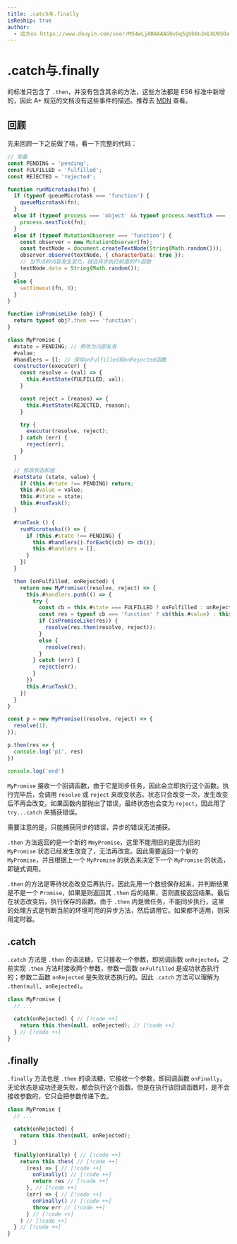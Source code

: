 ```yaml
---
title: .catch与.finally
isReship: true
author:
  - 远方os https://www.douyin.com/user/MS4wLjABAAAAGUvGqSgUb8n2mLUU9SOa5wmdZy-Sj5_FUt-DK5Iu6PpxO1QgrJ1_vXy6ikzz_Q4h?modal_id=7426379475899665705
---
```


# .catch与.finally

<SPW text="Promise A+" /> 的标准只包含了 `.then`，并没有包含其余的方法，这些方法都是 ES6 标准中新增的，因此 A+ 规范的文档没有这些事件的描述。推荐去 [MDN](https://developer.mozilla.org/zh-CN/docs/Web/JavaScript/Reference/Global_Objects/Promise/catch) 查看。

## 回顾

先来回顾一下之前做了啥，看一下完整的代码：

```js
// 常量
const PENDING = 'pending';
const FULFILLED = 'fulfilled';
const REJECTED = 'rejected';

function runMicrotasks(fn) {
  if (typeof queueMicrotask === 'function') {
    queueMicrotask(fn);
  }
  else if (typeof process === 'object' && typeof process.nextTick === 'function') {
    process.nextTick(fn);
  }
  else if (typeof MutationObserver === 'function') {
    const observer = new MutationObserver(fn);
    const textNode = document.createTextNode(String(Math.random()));
    observer.observe(textNode, { characterData: true });
    // 当节点的内容发生变化，就会异步执行前面的fn函数
    textNode.data = String(Math.random());
  }
  else {
    setTimeout(fn, 0);
  }
}

function isPromiseLike (obj) { 
  return typeof obj?.then === 'function'; 
} 

class MyPromise {
  #state = PENDING; // 修改为内部私有
  #value;
  #handlers = []; // 保存onFulfilled和onRejected函数
  constructor(executor) {
    const resolve = (val) => {
      this.#setState(FULFILLED, val);
    }

    const reject = (reason) => {
      this.#setState(REJECTED, reason);
    }

    try {
      executor(resolve, reject);
    } catch (err) {
      reject(err);
    }
  }

  // 修改状态和值
  #setState (state, value) {
    if (this.#state !== PENDING) return;
    this.#value = value;
    this.#state = state;
    this.#runTask();
  }

  #runTask () {
    runMicrotasks(() => {
      if (this.#state !== PENDING) {
        this.#handlers().forEach((cb) => cb());
        this.#handlers = [];
      }
    })
  }

  then (onFulfilled, onRejected) {
    return new MyPromise((resolve, reject) => {
      this.#handlers.push(() => {
        try {
          const cb = this.#state === FULFILLED ? onFulfilled : onRejected;
          const res = typeof cb === 'function' ? cb(this.#value) : this.#value;
          if (isPromiseLike(res)) { 
            resolve(res.then(resolve, reject)); 
          } 
          else { 
            resolve(res);
          } 
        } catch (err) {
          reject(err);
        }
      })
      this.#runTask();
    })
  }
}

const p = new MyPromise((resolve, reject) => {
  resolve(1);
});

p.then(res => {
  console.log('p1', res)
})

console.log('end')
```

`MyPromise` 接收一个回调函数，由于它是同步任务，因此会立即执行这个函数。执行完毕后，会调用 `resolve` 或 `reject` 来改变状态。状态只会改变一次，发生改变后不再会改变。如果函数内部抛出了错误，最终状态也会变为 `reject`，因此用了 `try...catch` 来捕获错误。

需要注意的是，只能捕获同步的错误，异步的错误无法捕获。

`.then` 方法返回的是一个新的 `MmyPromise`，这里不能用旧的是因为旧的 `MyPromise` 状态已经发生改变了，无法再改变。因此需要返回一个新的 `MyPromise`，并且根据上一个 `MyPromise` 的状态来决定下一个 `MyPromise` 的状态，即链式调用。

`.then` 的方法是等待状态改变后再执行，因此先用一个数组保存起来，并判断结果是不是一个 `Promise`，如果是则返回其 `.then` 后的结果，否则直接返回结果。最后在状态改变后，执行保存的函数。由于 `.then` 内是微任务，不能同步执行，这里的处理方式是判断当前的环境可用的异步方法，然后调用它。如果都不适用，则采用定时器。

## .catch

`.catch` 方法是 `.then` 的语法糖，它只接收一个参数，即回调函数 `onRejected`，之前实现 `.then` 方法时接收两个参数，参数一函数 `onFulfilled` 是成功状态执行的；参数二函数 `onRejected` 是失败状态执行的。因此 `.catch` 方法可以理解为 `.then(null, onRejected)`。

```js
class MyPromise {
  // ...

  catch(onRejected) { // [!code ++]
    return this.then(null, onRejected); // [!code ++]
  } // [!code ++]
}
```

## .finally

`.finally` 方法也是 `.then` 的语法糖，它接收一个参数，即回调函数 `onFinally`，无论状态是成功还是失败，都会执行这个函数。但是在执行该回调函数时，是不会接收参数的，它只会把参数传递下去。

```js
class MyPromise {
  // ...

  catch(onRejected) {
    return this.then(null, onRejected);
  }

  finally(onFinally) { // [!code ++]
    return this.then( // [!code ++]
      (res) => { // [!code ++]
        onFinally() // [!code ++]
        return res // [!code ++]
      }, // [!code ++]
      (err) => { // [!code ++]
        onFinally() // [!code ++]
        throw err // [!code ++]
      } // [!code ++]
    ) // [!code ++]
  } // [!code ++]
}
```